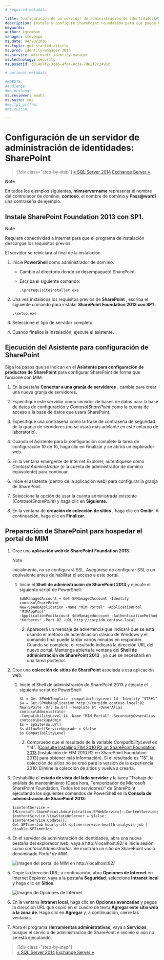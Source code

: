 ```yaml
---
# required metadata

title: Configuración de un servidor de administración de identidades&#58; SharePoint | Microsoft Identity Manager
description: Instale y configure SharePoint Foundation para que pueda hospedar la página del portal de MIM. 
keywords:
author: kgremban
manager: stevenpo
ms.date: 04/28/2016
ms.topic: get-started-article
ms.prod: identity-manager-2015
ms.service: microsoft-identity-manager
ms.technology: security
ms.assetid: c01487f2-3de6-4fc4-8c3a-7d62f7c2496c

# optional metadata

#ROBOTS:
#audience:
#ms.devlang:
ms.reviewer: mwahl
ms.suite: ems
#ms.tgt_pltfrm:
#ms.custom:

---
```


# Configuración de un servidor de administración de identidades: SharePoint

>[!div class="step-by-step"]
[« SQL Server 2014](prepare-server-sql2014.md)
[Exchange Server »](prepare-server-exchange.md)

> [!NOTE]
> En todos los ejemplos siguientes, **mimservername** representa el nombre del controlador de dominio; **contoso**, el nombre de dominio y **Pass@word1**, una contraseña de ejemplo.


## Instale **SharePoint Foundation 2013 con SP1**.

> [!NOTE]
> Requiere conectividad a Internet para que el programa de instalación descargue los requisitos previos.

El servidor se reiniciará al final de la instalación.

1.  Inicie **PowerShell** como administrador de dominio.

    -   Cambie al directorio donde se desempaquetó SharePoint.

    -   Escriba el siguiente comando:

        ```
        .\prerequisiteinstaller.exe
        ```

2.  Una vez instalados los requisitos previos de **SharePoint** , escriba el siguiente comando para instalar **SharePoint Foundation 2013 con SP1** :

    ```
    .\setup.exe
    ```

3.  Seleccione el tipo de servidor completo.

4.  Cuando finalice la instalación, ejecute el asistente.

## Ejecución del Asistente para configuración de SharePoint

Siga los pasos que se indican en el **Asistente para configuración de productos de SharePoint** para configurar SharePoint de forma que funcione con MIM.

1. En la pestaña **Conectar a una granja de servidores** , cambie para crear una nueva granja de servidores.

2. Especifique este servidor como servidor de bases de datos para la base de datos de configuración y *Contoso\SharePoint* como la cuenta de acceso a la base de datos que usará SharePoint.

3. Especifique una contraseña como la frase de contraseña de seguridad de la granja de servidores (no se usará más adelante en este entorno de laboratorio).

4. Cuando el Asistente para la configuración complete la tarea de configuración 10 de 10, haga clic en Finalizar y se abrirá un explorador web.

5. En la ventana emergente de Internet Explorer, autentíquese como *Contoso\Administrador* (o la cuenta de administrador de dominio equivalente) para continuar.

6. Inicie el asistente (dentro de la aplicación web) para configurar la granja de SharePoint.

7. Seleccione la opción de usar la cuenta administrada existente (*Contoso\SharePoint*) y haga clic en **Siguiente**.

8. En la ventana de **creación de colección de sitios** , haga clic en **Omitir**.  A continuación, haga clic en **Finalizar**.

## Preparación de SharePoint para hospedar el portal de MIM

1. Cree una **aplicación web de SharePoint Foundation 2013**.

    > [!NOTE]
    > Inicialmente, no se configurará SSL. Asegúrese de configurar SSL o un equivalente antes de habilitar el acceso a este portal.

    1. Inicie el  **Shell de administración de SharePoint 2013** y ejecute el siguiente script de PowerShell:

        ```
        $dbManagedAccount = Get-SPManagedAccount -Identity contoso\SharePoint
        New-SpWebApplication -Name "MIM Portal" -ApplicationPool "MIMAppPool"
        -ApplicationPoolAccount $dbManagedAccount -AuthenticationMethod "Kerberos" -Port 82 -URL http://corpidm.contoso.local
        ```

        2. Aparecerá un mensaje de advertencia que indicará que se está usando el método de autenticación clásico de Windows y el comando final puede tardar varios minutos en responder.  Cuando se complete, el resultado indicará la dirección URL del nuevo portal.  Mantenga abierta la ventana del **Shell de administración de SharePoint 2013** , ya que se necesitará en una tarea posterior.

2. Cree una **colección de sitios de SharePoint** asociada a esa aplicación web.

    1. Inicie el Shell de administración de SharePoint 2013 y ejecute el siguiente script de PowerShell:

        ```
        $t = Get-SPWebTemplate -compatibilityLevel 14 -Identity "STS#1"
        $w = Get-SPWebApplication http://corpidm.contoso.local:82
        New-SPSite -Url $w.Url -Template $t -OwnerAlias contoso\Administrator
        -CompatibilityLevel 14 -Name "MIM Portal" -SecondaryOwnerAlias contoso\BackupAdmin
        $s = SpSite($w.Url)
        $s.AllowSelfServiceUpgrade = $false
        $s.CompatibilityLevel
        ```

        2. Compruebe que el resultado de la variable *CompatibilityLevel* es "14".  ([Consulte Installing FIM 2010 R2 on SharePoint Foundation 2013](http://technet.microsoft.com/library/jj863242.aspx) [Instalación de FIM 2010 R2 en SharePoint Foundation 2013] para obtener más información). Si el resultado es "15", la colección de sitios no se creó para la versión de la experiencia 2010. Elimine la colección de sitios y vuelva a crearla.

3. Deshabilite el **estado de vista del lado servidor** y la tarea "Trabajo de análisis de mantenimiento (Cada hora, Temporizador de Microsoft SharePoint Foundation, Todos los servidores)" de SharePoint ejecutando los siguientes comandos de PowerShell en la **Consola de administración de SharePoint 2013**:

    ```
    $contentService = [Microsoft.SharePoint.Administration.SPWebService]::ContentService;
    $contentService.ViewStateOnServer = $false;
    $contentService.Update();
    Get-SPTimerJob hourly-all-sptimerservice-health-analysis-job | disable-SPTimerJob
    ```

4. En el servidor de administración de identidades, abra una nueva pestaña del explorador web, vaya a http://localhost:82/ e inicie sesión como *contoso\Administrador*.  Se mostrará un sitio de SharePoint vacío denominado *Portal de MIM* .

    ![Imagen del portal de MIM en http://localhost:82/](media/MIM-DeploySP1.png)

5. Copie la dirección URL; a continuación, abra **Opciones de Internet** en Internet Explorer, vaya a la pestaña **Seguridad**, seleccione **Intranet local** y haga clic en **Sitios**.

    ![Imagen de Opciones de Internet](media/MIM-DeploySP2.png)

6. En la ventana **Intranet local**, haga clic en **Opciones avanzadas** y pegue la dirección URL que copió en el cuadro de texto **Agregar este sitio web a la zona de**. Haga clic en **Agregar** y, a continuación, cierre las ventanas.

7. Abra el programa **Herramientas administrativas**, vaya a **Servicios**, busque el servicio de administración de SharePoint e inícielo si aún no se está ejecutando.

>[!div class="step-by-step"]  
[« SQL Server 2014](prepare-server-sql2014.md)
[Exchange Server »](prepare-server-exchange.md)


<!--HONumber=Apr16_HO2-->


